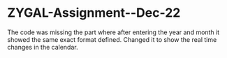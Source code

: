 # ZYGAL-Assignment--Dec-22

The code was missing the part where after entering the year and month it showed the same exact format defined. 
Changed it to show the real time changes in the calendar.
